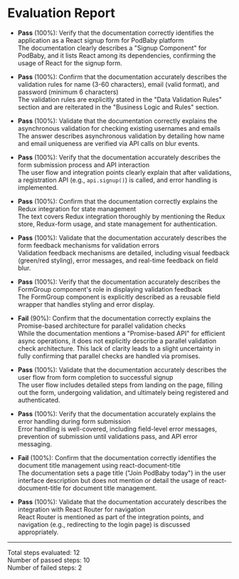 # Evaluation Report

- **Pass** (100%): Verify that the documentation correctly identifies the application as a React signup form for PodBaby platform  
  The documentation clearly describes a "Signup Component" for PodBaby, and it lists React among its dependencies, confirming the usage of React for the signup form.

- **Pass** (100%): Confirm that the documentation accurately describes the validation rules for name (3-60 characters), email (valid format), and password (minimum 6 characters)  
  The validation rules are explicitly stated in the "Data Validation Rules" section and are reiterated in the "Business Logic and Rules" section.

- **Pass** (100%): Validate that the documentation correctly explains the asynchronous validation for checking existing usernames and emails  
  The answer describes asynchronous validation by detailing how name and email uniqueness are verified via API calls on blur events.

- **Pass** (100%): Verify that the documentation accurately describes the form submission process and API interaction  
  The user flow and integration points clearly explain that after validations, a registration API (e.g., `api.signup()`) is called, and error handling is implemented.

- **Pass** (100%): Confirm that the documentation correctly explains the Redux integration for state management  
  The text covers Redux integration thoroughly by mentioning the Redux store, Redux-form usage, and state management for authentication.

- **Pass** (100%): Validate that the documentation accurately describes the form feedback mechanisms for validation errors  
  Validation feedback mechanisms are detailed, including visual feedback (green/red styling), error messages, and real-time feedback on field blur.

- **Pass** (100%): Verify that the documentation accurately describes the FormGroup component's role in displaying validation feedback  
  The FormGroup component is explicitly described as a reusable field wrapper that handles styling and error display.

- **Fail** (90%): Confirm that the documentation correctly explains the Promise-based architecture for parallel validation checks  
  While the documentation mentions a "Promise-based API" for efficient async operations, it does not explicitly describe a parallel validation check architecture. This lack of clarity leads to a slight uncertainty in fully confirming that parallel checks are handled via promises.

- **Pass** (100%): Validate that the documentation accurately describes the user flow from form completion to successful signup  
  The user flow includes detailed steps from landing on the page, filling out the form, undergoing validation, and ultimately being registered and authenticated.

- **Pass** (100%): Verify that the documentation accurately explains the error handling during form submission  
  Error handling is well-covered, including field-level error messages, prevention of submission until validations pass, and API error messaging.

- **Fail** (100%): Confirm that the documentation correctly identifies the document title management using react-document-title  
  The documentation sets a page title ("Join PodBaby today") in the user interface description but does not mention or detail the usage of react-document-title for document title management.

- **Pass** (100%): Validate that the documentation accurately describes the integration with React Router for navigation  
  React Router is mentioned as part of the integration points, and navigation (e.g., redirecting to the login page) is discussed appropriately.

---

Total steps evaluated: 12  
Number of passed steps: 10  
Number of failed steps: 2